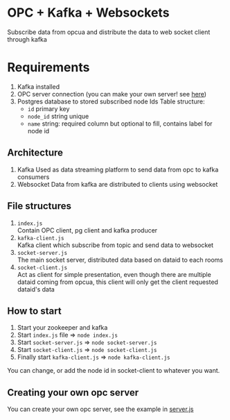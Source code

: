 # OPC + Kafka + Websockets

Subscribe data from opcua and distribute the data to web socket client through kafka

# Requirements

1. Kafka installed
2. OPC server connection (you can make your own server! see [here](##Creating-your-own-opc-server))
3. Postgres database to stored subscribed node Ids
   Table structure:
   - `id` primary key
   - `node_id` string unique
   - `name` string: required column but optional to fill, contains label for node id

## Architecture

1. Kafka
   Used as data streaming platform to send data from opc to kafka consumers
2. Websocket
   Data from kafka are distributed to clients using websocket

## File structures

1. `index.js`  
   Contain OPC client, pg client and kafka producer
2. `kafka-client.js`  
   Kafka client which subscribe from topic and send data to websocket
3. `socket-server.js`  
   The main socket server, distributed data based on dataid to each rooms
4. `socket-client.js`  
   Act as client for simple presentation, even though there are multiple dataid coming from opcua, this client will only get the client requested dataid's data

## How to start

1. Start your zookeeper and kafka
2. Start `index.js` file => `node index.js`
3. Start `socket-server.js` => `node socket-server.js`
4. Start `socket-client.js` => `node socket-client.js`
5. Finally start `kafka-client.js` => `node kafka-client.js`

You can change, or add the node id in socket-client to whatever you want.

## Creating your own opc server

You can create your own opc server, see the example in [server.js](server.js)
